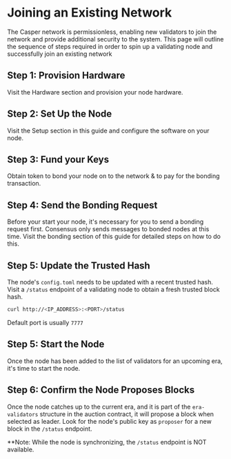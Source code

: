 Joining an Existing Network
===========================

The Casper network is permissionless, enabling new validators to join the network and provide additional security to the system. This page will outline 
the sequence of steps required in order to spin up a validating node and successfully join an existing network

## Step 1: Provision Hardware
Visit the Hardware section and provision your node hardware.

## Step 2: Set Up the Node
Visit the Setup  section in this guide and configure the software on your node.

## Step 3: Fund your Keys
Obtain token to bond your node on to the network & to pay for the bonding transaction.

## Step 4: Send the Bonding Request
Before your start your node, it's necessary for you to send a bonding request first. Consensus only sends messages to bonded nodes at this time.
Visit the bonding section of this guide for detailed steps on how to do this.

## Step 5: Update the Trusted Hash
The node's `config.toml` needs to be updated with a recent trusted hash. Visit a `/status` endpoint of a validating node to obtain a fresh trusted block hash.
```bash
curl http://<IP_ADDRESS>:<PORT>/status
```
Default port is usually `7777`

## Step 5: Start the Node
Once the node has been added to the list of validators for an upcoming era, it's time to start the node.

## Step 6: Confirm the Node Proposes Blocks
Once the node catches up to the current era, and it is part of the `era-validators` structure in the auction contract, it will propose a block when
selected as leader.  Look for the node's public key as `proposer` for a new block in the `/status` endpoint.

**Note: While the node is synchronizing, the `/status` endpoint is NOT available. 
